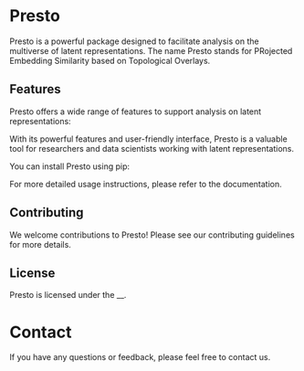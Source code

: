 # Presto

Presto is a powerful package designed to facilitate analysis on the multiverse of latent representations. The name Presto stands for PRojected Embedding Similarity based on Topological Overlays.

## Features

Presto offers a wide range of features to support analysis on latent representations:

With its powerful features and user-friendly interface, Presto is a valuable tool for researchers and data scientists working with latent representations.

You can install Presto using pip:

For more detailed usage instructions, please refer to the documentation.

## Contributing

We welcome contributions to Presto! Please see our contributing guidelines for more details.

## License

Presto is licensed under the \_\_.

# Contact

If you have any questions or feedback, please feel free to contact us.
